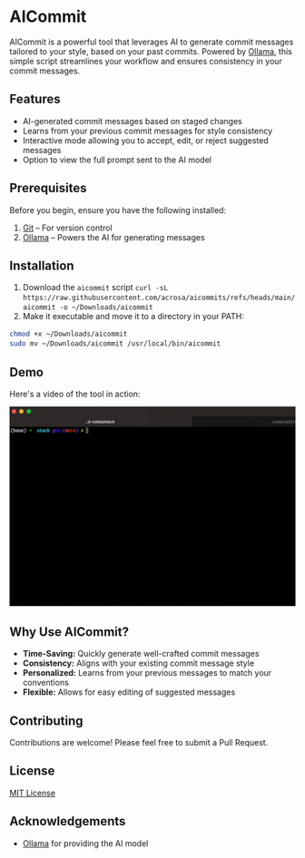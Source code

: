 # AICommit

AICommit is a powerful tool that leverages AI to generate commit messages tailored to your style, based on your past commits. Powered by [Ollama](https://ollama.com), this simple script streamlines your workflow and ensures consistency in your commit messages.

## Features

- AI-generated commit messages based on staged changes
- Learns from your previous commit messages for style consistency
- Interactive mode allowing you to accept, edit, or reject suggested messages
- Option to view the full prompt sent to the AI model

## Prerequisites

Before you begin, ensure you have the following installed:

1. [Git](https://git-scm.com) – For version control
2. [Ollama](https://ollama.com) – Powers the AI for generating messages

## Installation

1. Download the `aicommit` script `curl -sL https://raw.githubusercontent.com/acrosa/aicommits/refs/heads/main/aicommit -o ~/Downloads/aicommit`
2. Make it executable and move it to a directory in your PATH:
```bash
chmod +x ~/Downloads/aicommit
sudo mv ~/Downloads/aicommit /usr/local/bin/aicommit
```

## Demo
Here's a video of the tool in action:

![Demo](demo.gif)


## Why Use AICommit?

- **Time-Saving:** Quickly generate well-crafted commit messages
- **Consistency:** Aligns with your existing commit message style
- **Personalized:** Learns from your previous messages to match your conventions
- **Flexible:** Allows for easy editing of suggested messages

## Contributing

Contributions are welcome! Please feel free to submit a Pull Request.

## License

[MIT License](LICENSE)

## Acknowledgements

- [Ollama](https://ollama.com) for providing the AI model